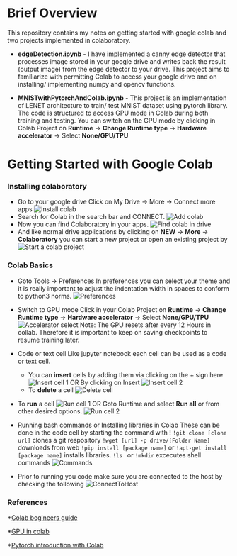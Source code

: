 # Brief Overview

This repository contains my notes on getting started with google colab and two projects implemented in colaboratory.

* **edgeDetection.ipynb** - I have implemented a canny edge detector that processes image stored in your google drive and writes back the result (output image) from the edge detector to your drive. This project aims to familiarize with permitting Colab to access your google drive and on installing/ implementing numpy and opencv functions.

* **MNISTwithPytorchAndColab.ipynb** - This project is an implementation of LENET architecture to train/ test MNIST dataset using pytorch library. The code is structured to access GPU mode in Colab during both training and testing. You can switch on the GPU mode by clicking in Colab Project on 
**Runtime** &rarr; **Change Runtime type** &rarr; **Hardware accelerator** &rarr; Select **None/GPU/TPU**

     

# Getting Started with Google Colab
### Installing colaboratory 
* Go to your google drive Click on My Drive &rarr; More &rarr; Connect more apps
![Install colab](https://github.com/DimpleB0501/AiScholarshipCodes/blob/master/Images/1_AddingCollab.png) 
* Search for Colab in the search bar and CONNECT.
![Add colab](https://github.com/DimpleB0501/AiScholarshipCodes/blob/master/Images/12_ColabSearch.png) 
* Now you can find Colaboratory in your apps.
![Find colab in drive](https://github.com/DimpleB0501/AiScholarshipCodes/blob/master/Images/2_colaboratoryInDrive.png) 
* And like normal drive applications by clicking on **NEW** &rarr; **More** &rarr; **Colaboratory** you can start a new project or open an existing project by 
![Start a colab project](https://github.com/DimpleB0501/AiScholarshipCodes/blob/master/Images/13_ExistingProject.png)

### Colab Basics
* Goto Tools &rarr; Preferences
In preferences you can select your theme and it is really important to adjust the indentation width in spaces to conform to python3 norms.
![Preferences](https://github.com/DimpleB0501/AiScholarshipCodes/blob/master/Images/3_Preferences.png)

* Switch to GPU mode 
Click in your Colab Project on 
**Runtime** &rarr; **Change Runtime type** &rarr; **Hardware accelerator** &rarr; Select **None/GPU/TPU**
![Accelerator select](https://github.com/DimpleB0501/AiScholarshipCodes/blob/master/Images/4_SwitchingGPUmode.png)
Note: The GPU resets after every 12 Hours in collab. Therefore it is important to keep on saving checkpoints to resume training later.

* Code or text cell
Like jupyter notebook each cell can be used as a code or text cell. 
   -  You can __insert__ cells by adding them via clicking  on the + sign here
     ![Insert cell 1](https://github.com/DimpleB0501/AiScholarshipCodes/blob/master/Images/5_AddingCells.png)
     OR
     By clicking on Insert 
     ![Insert cell 2](https://github.com/DimpleB0501/AiScholarshipCodes/blob/master/Images/6_Bars.png)
  - To __delete__ a cell
   ![Delete cell](https://github.com/DimpleB0501/AiScholarshipCodes/blob/master/Images/7_DeleteCells.png)
 * To __run__ a cell
   ![Run cell 1](https://github.com/DimpleB0501/AiScholarshipCodes/blob/master/Images/8_RunningACell.png)
   OR
   Goto Runtime and select **Run all** or from other desired options.
   ![Run cell 2](https://github.com/DimpleB0501/AiScholarshipCodes/blob/master/Images/9_FromRuntime.png)
*  Running bash commands or Installing libraries in Colab
These can be done in the code cell by starting the command with !
``!git clone [clone url]`` clones a git respository
``!wget [url] -p drive/[Folder Name]`` downloads from web
``!pip install [package name]`` or ``!apt-get install [package name]`` installs libraries.
``!ls `` or ``!mkdir`` excecutes shell commands
![Commands](https://github.com/DimpleB0501/AiScholarshipCodes/blob/master/Images/10_RunningCommands.png)
* Prior to running you code make sure you are connected to the host by checking the following
![ConnectToHost](https://github.com/DimpleB0501/AiScholarshipCodes/blob/master/Images/11_connectedToHost.png)

### References
*[Colab begineers guide](https://medium.com/lean-in-women-in-tech-india/google-colab-the-beginners-guide-5ad3b417dfa)

*[GPU in colab](https://www.kdnuggets.com/2018/02/google-colab-free-gpu-tutorial-tensorflow-keras-pytorch.html/2)

*[Pytorch introduction with Colab](https://colab.research.google.com/drive/1gJAAN3UI9005ecVmxPun5ZLCGu4YBtLo)


